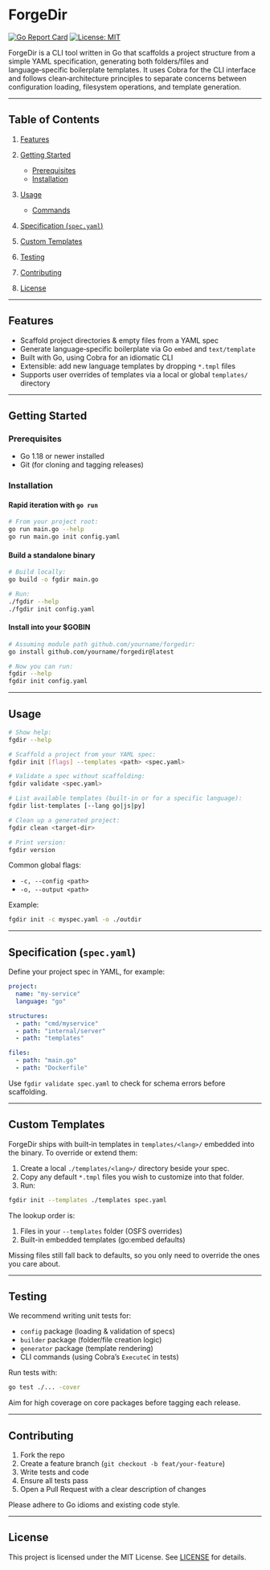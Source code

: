 # ForgeDir

[![Go Report Card](https://goreportcard.com/badge/github.com/KoHorizon/ForgeDir)](https://goreportcard.com/report/github.com/KoHorizon/ForgeDir)
[![License: MIT](https://img.shields.io/badge/License-MIT-yellow.svg)](LICENSE)

ForgeDir is a CLI tool written in Go that scaffolds a project structure from a simple YAML specification, generating both folders/files and language‑specific boilerplate templates. It uses Cobra for the CLI interface and follows clean‑architecture principles to separate concerns between configuration loading, filesystem operations, and template generation.

---

## Table of Contents

1. [Features](#features)
2. [Getting Started](#getting-started)

   * [Prerequisites](#prerequisites)
   * [Installation](#installation)
3. [Usage](#usage)

   * [Commands](#commands)
4. [Specification (`spec.yaml`)](#specification-specyaml)
5. [Custom Templates](#custom-templates)
6. [Testing](#testing)
7. [Contributing](#contributing)
8. [License](#license)

---

## Features

* Scaffold project directories & empty files from a YAML spec
* Generate language‑specific boilerplate via Go `embed` and `text/template`
* Built with Go, using Cobra for an idiomatic CLI
* Extensible: add new language templates by dropping `*.tmpl` files
* Supports user overrides of templates via a local or global `templates/` directory

---

## Getting Started

### Prerequisites

* Go 1.18 or newer installed
* Git (for cloning and tagging releases)

### Installation

#### Rapid iteration with `go run`

```bash
# From your project root:
go run main.go --help
go run main.go init config.yaml
```

#### Build a standalone binary

```bash
# Build locally:
go build -o fgdir main.go

# Run:
./fgdir --help
./fgdir init config.yaml
```

#### Install into your \$GOBIN

```bash
# Assuming module path github.com/yourname/forgedir:
go install github.com/yourname/forgedir@latest

# Now you can run:
fgdir --help
fgdir init config.yaml
```

---

## Usage

```bash
# Show help:
fgdir --help

# Scaffold a project from your YAML spec:
fgdir init [flags] --templates <path> <spec.yaml>

# Validate a spec without scaffolding:
fgdir validate <spec.yaml>

# List available templates (built-in or for a specific language):
fgdir list-templates [--lang go|js|py]

# Clean up a generated project:
fgdir clean <target-dir>

# Print version:
fgdir version
```

Common global flags:

* `-c, --config <path>`
* `-o, --output <path>`

Example:

```bash
fgdir init -c myspec.yaml -o ./outdir
```

---

## Specification (`spec.yaml`)

Define your project spec in YAML, for example:

```yaml
project:
  name: "my-service"
  language: "go"

structures:
  - path: "cmd/myservice"
  - path: "internal/server"
  - path: "templates"

files:
  - path: "main.go"
  - path: "Dockerfile"
```

Use `fgdir validate spec.yaml` to check for schema errors before scaffolding.

---

## Custom Templates

ForgeDir ships with built‑in templates in `templates/<lang>/` embedded into the binary. To override or extend them:

1. Create a local `./templates/<lang>/` directory beside your spec.
2. Copy any default `*.tmpl` files you wish to customize into that folder.
3. Run:

```bash
fgdir init --templates ./templates spec.yaml
```

The lookup order is:

1. Files in your `--templates` folder (OSFS overrides)
2. Built-in embedded templates (go\:embed defaults)

Missing files still fall back to defaults, so you only need to override the ones you care about.

---

## Testing

We recommend writing unit tests for:

* `config` package (loading & validation of specs)
* `builder` package (folder/file creation logic)
* `generator` package (template rendering)
* CLI commands (using Cobra’s `ExecuteC` in tests)

Run tests with:

```bash
go test ./... -cover
```

Aim for high coverage on core packages before tagging each release.

---

## Contributing

1. Fork the repo
2. Create a feature branch (`git checkout -b feat/your-feature`)
3. Write tests and code
4. Ensure all tests pass
5. Open a Pull Request with a clear description of changes

Please adhere to Go idioms and existing code style.

---

## License

This project is licensed under the MIT License. See [LICENSE](LICENSE) for details.
